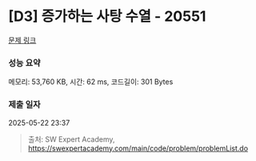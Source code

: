 # [D3] 증가하는 사탕 수열 - 20551 

[문제 링크](https://swexpertacademy.com/main/code/problem/problemDetail.do?contestProbId=AY4XhKTKU0IDFARM) 

### 성능 요약

메모리: 53,760 KB, 시간: 62 ms, 코드길이: 301 Bytes

### 제출 일자

2025-05-22 23:37



> 출처: SW Expert Academy, https://swexpertacademy.com/main/code/problem/problemList.do